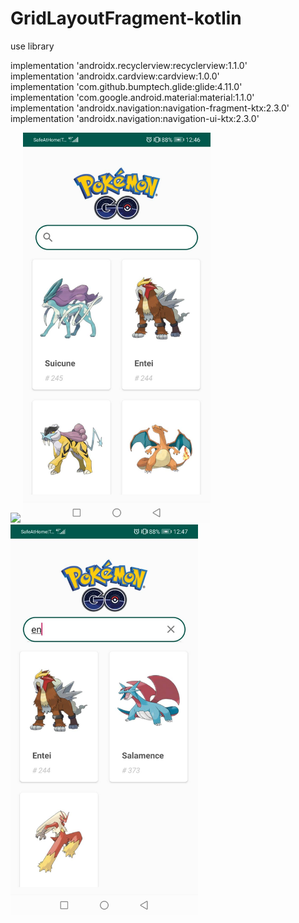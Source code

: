 # GridLayoutFragment-kotlin

use library

implementation 'androidx.recyclerview:recyclerview:1.1.0'</br>
implementation 'androidx.cardview:cardview:1.0.0'</br>
implementation 'com.github.bumptech.glide:glide:4.11.0'</br>
implementation 'com.google.android.material:material:1.1.0'</br>
implementation 'androidx.navigation:navigation-fragment-ktx:2.3.0'</br>
implementation 'androidx.navigation:navigation-ui-ktx:2.3.0'</br>
    
<img src="https://github.com/sjitprogrammer/GridLayoutFragment-kotlin/blob/master/image/61185.gif" width="300"> 
    
<img src="https://github.com/sjitprogrammer/GridLayoutFragment-kotlin/blob/master/image/60570.jpg" width="300">

<img src="https://github.com/sjitprogrammer/GridLayoutFragment-kotlin/blob/master/image/60571.jpg" width="300">
